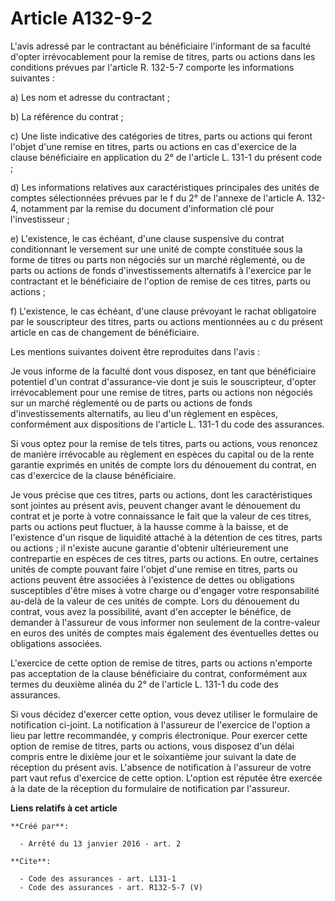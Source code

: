 # Article A132-9-2

L'avis adressé par le contractant au bénéficiaire l'informant de sa faculté d'opter irrévocablement pour la remise de titres,
parts ou actions dans les conditions prévues par l'article R. 132-5-7 comporte les informations suivantes : 

a) Les nom et adresse du contractant ; 

b) La référence du contrat ; 

c) Une liste indicative des catégories de titres, parts ou actions qui feront l'objet d'une remise en titres, parts ou
actions en cas d'exercice de la clause bénéficiaire en application du 2° de l'article L. 131-1 du présent code ; 

d) Les informations relatives aux caractéristiques principales des unités de comptes sélectionnées prévues par le f du 2° de
l'annexe de l'article A. 132-4, notamment par la remise du document d'information clé pour l'investisseur ; 

e) L'existence, le cas échéant, d'une clause suspensive du contrat conditionnant le versement sur une unité de compte
constituée sous la forme de titres ou parts non négociés sur un marché réglementé, ou de parts ou actions de fonds
d'investissements alternatifs à l'exercice par le contractant et le bénéficiaire de l'option de remise de ces titres, parts
ou actions ; 

f) L'existence, le cas échéant, d'une clause prévoyant le rachat obligatoire par le souscripteur des titres, parts ou actions
mentionnées au c du présent article en cas de changement de bénéficiaire. 

Les mentions suivantes doivent être reproduites dans l'avis : 

Je vous informe de la faculté dont vous disposez, en tant que bénéficiaire potentiel d'un contrat d'assurance-vie dont je
suis le souscripteur, d'opter irrévocablement pour une remise de titres, parts ou actions non négociés sur un marché
réglementé ou de parts ou actions de fonds d'investissements alternatifs, au lieu d'un règlement en espèces, conformément aux
dispositions de l'article L. 131-1 du code des assurances. 

Si vous optez pour la remise de tels titres, parts ou actions, vous renoncez de manière irrévocable au règlement en espèces
du capital ou de la rente garantie exprimés en unités de compte lors du dénouement du contrat, en cas d'exercice de la clause
bénéficiaire. 

Je vous précise que ces titres, parts ou actions, dont les caractéristiques sont jointes au présent avis, peuvent changer
avant le dénouement du contrat et je porte à votre connaissance le fait que la valeur de ces titres, parts ou actions peut
fluctuer, à la hausse comme à la baisse, et de l'existence d'un risque de liquidité attaché à la détention de ces titres,
parts ou actions ; il n'existe aucune garantie d'obtenir ultérieurement une contrepartie en espèces de ces titres, parts ou
actions. En outre, certaines unités de compte pouvant faire l'objet d'une remise en titres, parts ou actions peuvent être
associées à l'existence de dettes ou obligations susceptibles d'être mises à votre charge ou d'engager votre responsabilité
au-delà de la valeur de ces unités de compte. Lors du dénouement du contrat, vous avez la possibilité, avant d'en accepter le
bénéfice, de demander à l'assureur de vous informer non seulement de la contre-valeur en euros des unités de comptes mais
également des éventuelles dettes ou obligations associées. 

L'exercice de cette option de remise de titres, parts ou actions n'emporte pas acceptation de la clause bénéficiaire du
contrat, conformément aux termes du deuxième alinéa du 2° de l'article L. 131-1 du code des assurances. 

Si vous décidez d'exercer cette option, vous devez utiliser le formulaire de notification ci-joint. La notification à
l'assureur de l'exercice de l'option a lieu par lettre recommandée, y compris électronique. Pour exercer cette option de
remise de titres, parts ou actions, vous disposez d'un délai compris entre le dixième jour et le soixantième jour suivant la
date de réception du présent avis. L'absence de notification à l'assureur de votre part vaut refus d'exercice de cette
option. L'option est réputée être exercée à la date de la réception du formulaire de notification par l'assureur.

**Liens relatifs à cet article**

	**Créé par**:

	  - Arrêté du 13 janvier 2016 - art. 2

	**Cite**:

	  - Code des assurances - art. L131-1
	  - Code des assurances - art. R132-5-7 (V)
